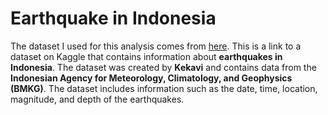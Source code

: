 # Earthquake in Indonesia

The dataset I used for this analysis comes from <a href="https://www.kaggle.com/datasets/kekavigi/earthquakes-in-indonesia/data" target="blank">here</a>.
This is a link to a dataset on Kaggle that contains information about **earthquakes in Indonesia**. The dataset was created by **Kekavi** and contains data from the **Indonesian Agency for Meteorology, Climatology, and Geophysics (BMKG)**. The dataset includes information such as the date, time, location, magnitude, and depth of the earthquakes.
